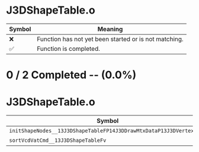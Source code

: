 # J3DShapeTable.o
| Symbol | Meaning 
| ------------- | ------------- 
| :x: | Function has not yet been started or is not matching. 
| :white_check_mark: | Function is completed. 


# 0 / 2 Completed -- (0.0%)
# J3DShapeTable.o
| Symbol | Decompiled? |
| ------------- | ------------- |
| `initShapeNodes__13J3DShapeTableFP14J3DDrawMtxDataP13J3DVertexData` | :x: |
| `sortVcdVatCmd__13J3DShapeTableFv` | :x: |
